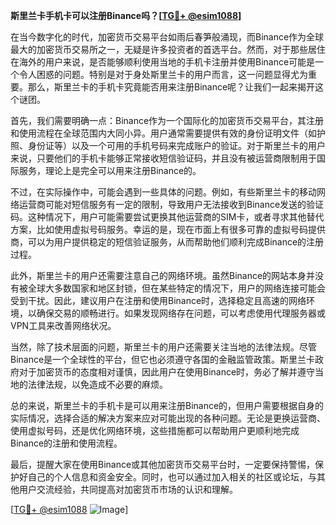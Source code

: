 **斯里兰卡手机卡可以注册Binance吗？[[TG💪+ @esim1088](https://t.me/s/esim1088)]**

在当今数字化的时代，加密货币交易平台如雨后春笋般涌现，而Binance作为全球最大的加密货币交易所之一，无疑是许多投资者的首选平台。然而，对于那些居住在海外的用户来说，是否能够顺利使用当地的手机卡注册并使用Binance可能是一个令人困惑的问题。特别是对于身处斯里兰卡的用户而言，这一问题显得尤为重要。那么，斯里兰卡的手机卡究竟能否用来注册Binance呢？让我们一起来揭开这个谜团。

首先，我们需要明确一点：Binance作为一个国际化的加密货币交易平台，其注册和使用流程在全球范围内大同小异。用户通常需要提供有效的身份证明文件（如护照、身份证等）以及一个可用的手机号码来完成账户的验证。对于斯里兰卡的用户来说，只要他们的手机卡能够正常接收短信验证码，并且没有被运营商限制用于国际服务，理论上是完全可以用来注册Binance的。

不过，在实际操作中，可能会遇到一些具体的问题。例如，有些斯里兰卡的移动网络运营商可能对短信服务有一定的限制，导致用户无法接收到Binance发送的验证码。这种情况下，用户可能需要尝试更换其他运营商的SIM卡，或者寻求其他替代方案，比如使用虚拟号码服务。幸运的是，现在市面上有很多可靠的虚拟号码提供商，可以为用户提供稳定的短信验证服务，从而帮助他们顺利完成Binance的注册过程。

此外，斯里兰卡的用户还需要注意自己的网络环境。虽然Binance的网站本身并没有被全球大多数国家和地区封锁，但在某些特定的情况下，用户的网络连接可能会受到干扰。因此，建议用户在注册和使用Binance时，选择稳定且高速的网络环境，以确保交易的顺畅进行。如果发现网络存在问题，可以考虑使用代理服务器或VPN工具来改善网络状况。

当然，除了技术层面的问题，斯里兰卡的用户还需要关注当地的法律法规。尽管Binance是一个全球性的平台，但它也必须遵守各国的金融监管政策。斯里兰卡政府对于加密货币的态度相对谨慎，因此用户在使用Binance时，务必了解并遵守当地的法律法规，以免造成不必要的麻烦。

总的来说，斯里兰卡的手机卡是可以用来注册Binance的，但用户需要根据自身的实际情况，选择合适的解决方案来应对可能出现的各种问题。无论是更换运营商、使用虚拟号码，还是优化网络环境，这些措施都可以帮助用户更顺利地完成Binance的注册和使用流程。

最后，提醒大家在使用Binance或其他加密货币交易平台时，一定要保持警惕，保护好自己的个人信息和资金安全。同时，也可以通过加入相关的社区或论坛，与其他用户交流经验，共同提高对加密货币市场的认识和理解。

[[TG💪+ @esim1088](https://t.me/s/esim1088) ![Image](https://i.postimg.cc/4NQfJmqS/Snipaste-2025-05-13-00-14-12.png)]